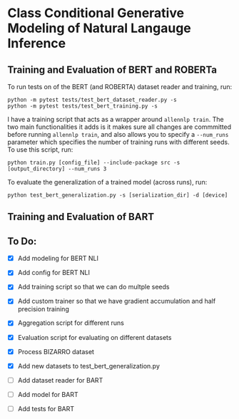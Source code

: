 # Class Conditional Generative Modeling of Natural Langauge Inference

## Training and Evaluation of BERT and ROBERTa
To run tests on of the BERT (and ROBERTA) dataset reader and training, run:
```
python -m pytest tests/test_bert_dataset_reader.py -s
python -m pytest tests/test_bert_training.py -s
```

I have a training script that acts as a wrapper around `allennlp train`. 
The two main functionalities it adds is it makes sure all changes are commmitted before running `allennlp train`, 
and also allows you to specify a `--num_runs` parameter which specifies the number of training runs with
different seeds. To use this script, run:
```
python train.py [config_file] --include-package src -s [output_directory] --num_runs 3
```

To evaluate the generalization of a trained model (across runs), run:
```
python test_bert_generalization.py -s [serialization_dir] -d [device]
```

## Training and Evaluation of BART

## To Do:

- [x] Add modeling for BERT NLI
- [x] Add config for BERT NLI
- [x] Add training script so that we can do multple seeds
- [x] Add custom trainer so that we have gradient accumulation and half precision training
- [x] Aggregation script for different runs
- [x] Evaluation script for evaluating on different datasets
- [x] Process BIZARRO dataset
- [x] Add new datasets to test_bert_generalization.py
- [ ] Add dataset reader for BART
- [ ] Add model for BART
- [ ] Add tests for BART


